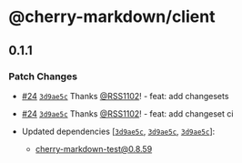 # @cherry-markdown/client

## 0.1.1

### Patch Changes

- [#24](https://github.com/RSS1102/cherry-markdown/pull/24) [`3d9ae5c`](https://github.com/RSS1102/cherry-markdown/commit/3d9ae5c06113f30aa73528f8de924bd32b220bcc) Thanks [@RSS1102](https://github.com/RSS1102)! - feat: add changesets

- [#24](https://github.com/RSS1102/cherry-markdown/pull/24) [`3d9ae5c`](https://github.com/RSS1102/cherry-markdown/commit/3d9ae5c06113f30aa73528f8de924bd32b220bcc) Thanks [@RSS1102](https://github.com/RSS1102)! - feat: add changeset ci

- Updated dependencies [[`3d9ae5c`](https://github.com/RSS1102/cherry-markdown/commit/3d9ae5c06113f30aa73528f8de924bd32b220bcc), [`3d9ae5c`](https://github.com/RSS1102/cherry-markdown/commit/3d9ae5c06113f30aa73528f8de924bd32b220bcc), [`3d9ae5c`](https://github.com/RSS1102/cherry-markdown/commit/3d9ae5c06113f30aa73528f8de924bd32b220bcc)]:
  - cherry-markdown-test@0.8.59
